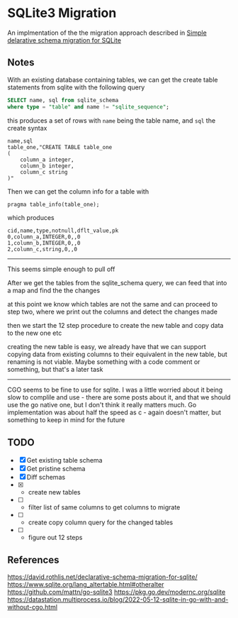 SQLite3 Migration
=================

An implmentation of the the migration approach described in [Simple delarative schema migration for SQLite](https://david.rothlis.net/declarative-schema-migration-for-sqlite/)


## Notes

With an existing database containing tables, we can get the create table statements from sqlite with the following query

```sql
SELECT name, sql from sqlite_schema
where type = "table" and name != "sqlite_sequence";
```

this produces a set of rows with `name` being the table name, and `sql` the create syntax

```csv
name,sql
table_one,"CREATE TABLE table_one
(
    column_a integer,
    column_b integer,
    column_c string
)"

```

Then we can get the column info for a table with

```sql
pragma table_info(table_one);
```

which produces

```csv
cid,name,type,notnull,dflt_value,pk
0,column_a,INTEGER,0,,0
1,column_b,INTEGER,0,,0
2,column_c,string,0,,0
```

---

This seems simple enough to pull off

After we get the tables from the sqlite_schema query, we can feed that into a map and find the the changes

at this point we know which tables are not the same and can proceed to step two, where we print out the columns and detect the changes made

then we start the 12 step procedure to create the new table and copy data to the new one etc

creating the new table is easy, we already have that
we can support copying data from existing columns to their equivalent in the new table, but renaming is not viable. Maybe something with a code comment or something, but that's a later task

---

CGO seems to be fine to use for sqlite. I was a little worried about it being slow to complile and use - there are some posts about it, and that we should use the go native one, but I don't think it really matters much. Go implementation was about half the speed as c - again doesn't matter, but something to keep in mind for the future

## TODO

- [x] Get existing table schema
- [x] Get pristine schema
- [x] Diff schemas
- [x] * create new tables
- [ ] * filter list of same columns to get columns to migrate
- [ ] * create copy column query for the changed tables
- [ ] * figure out 12 steps

## References

https://david.rothlis.net/declarative-schema-migration-for-sqlite/
https://www.sqlite.org/lang_altertable.html#otheralter
https://github.com/mattn/go-sqlite3
https://pkg.go.dev/modernc.org/sqlite
https://datastation.multiprocess.io/blog/2022-05-12-sqlite-in-go-with-and-without-cgo.html
